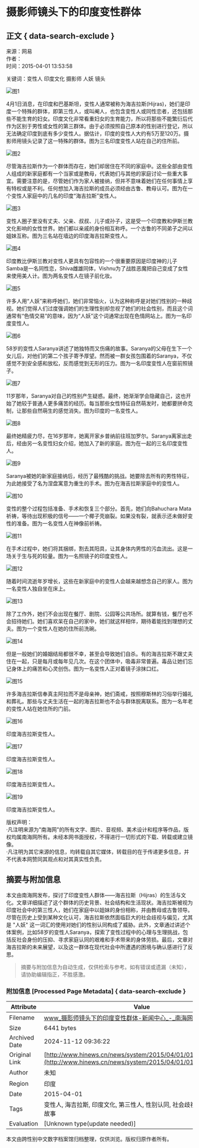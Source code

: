 # 摄影师镜头下的印度变性群体

## 正文 { data-search-exclude }


来源：网易  
作者：  
时间：2015-04-01 13:53:58  

关键词：变性人 印度文化 摄影师 人妖 镜头  

![图1](http://www.hinews.cn/news/images/d_xux.jpg)

4月1日消息，在印度和巴基斯坦，变性人通常被称为海吉拉斯(Hijras)，她们是印度一个特殊的群体，即第三性人，或叫阉人，也包含变性人或同性恋者，还包括那些不能生育的妇女。印度文化非常看重妇女的生育能力，所以将那些不能繁衍后代作为区别于男性或女性的第三群体。由于必须按照自己原本的性别进行登记，所以无法确定印度到底有多少变性人。据估计，印度的变性人大约有5万至120万。摄影师用镜头记录了这一特殊的群体。图为三名印度变性人站在自己的住所前。

![图2](http://www.hinews.cn/pic/0/17/12/57/17125755_924045.jpg)

尽管海吉拉斯作为一个群体而存在，她们却居住在不同的家庭中。这些全部由变性人组成的新家庭都有一个当家或是教母，代表她们与其他的家庭讨论一些重大事宜。需要注意的是，尽管她们作为家人被接纳，但并不意味着她们在任何事情上享有特权或是不利。任何想加入海吉拉斯的成员必须经由古鲁、教母认可。图为在一个变性人家庭中的几名的印度“海吉拉斯”变性人。

![图3](http://www.hinews.cn/pic/0/17/12/57/17125756_177585.jpg)

变性人圈子里没有丈夫、父亲、叔叔、儿子或孙子，这是受一个印度教和伊斯兰教文化影响的女性世界。她们都以亲戚的身份相互称呼。一个古鲁的不同弟子之间以姐妹互称。图为三名站在墙边的印度海吉拉斯变性人。

![图4](http://www.hinews.cn/pic/0/17/12/57/17125757_732146.jpg)

印度教比伊斯兰教对变性人更具有包容性的一个很重要原因是印度神的儿子Samba是一名同性恋，Shiva雌雄同体，Vishnu为了战胜恶魔把自己变成了女性来使用美人计。图为两名变性人在镜子前化妆。

![图5](http://www.hinews.cn/pic/0/17/12/57/17125758_968746.jpg)

许多人用“人妖”来称呼她们，她们非常恼火，认为这种称呼是对她们性别的一种歧视。她们觉得人们过度强调她们的生理性别却忽视了她们的社会性别，而且这个词通常有“色情交易”的意味，因为“人妖”这个词通常出现在色情网站上。图为一名印度变性人。

![图6](http://www.hinews.cn/pic/0/17/12/57/17125759_314685.jpg)

58岁的变性人Saranya讲述了她独特而又伤痛的故事。Saranya的父母在生下一个女儿后，对他们的第二个孩子寄予厚望。然而被一群女孩包围着的Saranya，不仅感觉不到安全感和放松，反而感觉到无形的压力。图为一名印度变性人在窗前照镜子。

![图7](http://www.hinews.cn/pic/0/17/12/57/17125760_628695.jpg)

11岁那年，Saranya对自己的性别产生疑惑。最终，她渐渐学会隐藏自己，这也开始了她较于普通人更多痛苦的经历。每当那些女性特征自然萌发时，她都要拼命克制，让那些自然萌生的感觉消失。图为印度的一名变性人。

![图8](http://www.hinews.cn/pic/0/17/12/57/17125761_994056.jpg)

最终她精疲力尽，在16岁那年，她离开家乡普纳前往班加罗尔。Saranya离家出走后，经由另一名变性妇女介绍，她加入了新的家庭。图为在一起的三名印度变性人。

![图9](http://www.hinews.cn/pic/0/17/12/57/17125762_445486.jpg)

Saranya被她的新家庭接纳后，经历了最残酷的挑战。她要除去所有的男性特征，为此她接受了名为涅盘寓意为重生的手术。图为在海吉拉斯家庭中的变性人。

![图10](http://www.hinews.cn/pic/0/17/12/57/17125763_512661.jpg)

变性的整个过程包括准备、手术和恢复三个部分。首先，她们向Bahuchara Mata祈祷，等待出现积极的信号——一个椰子壳崩裂。如果没有裂，就表示还未做好变性的准备。图为一名变性人在神像前祈祷。

![图11](http://www.hinews.cn/pic/0/17/12/57/17125764_999471.jpg)

在手术过程中，她们将其捆绑，割去其阳具，让其身体内男性的污血流出。这是一场关于生与死的较量。图为一名照镜子的印度变性人。

![图12](http://www.hinews.cn/pic/0/17/12/57/17125765_567371.jpg)

随着时间流逝年岁增长，这些在新家庭中的变性人会越来越想念自己的家人。图为一名变性人独自坐在床上。

![图13](http://www.hinews.cn/pic/0/17/12/57/17125766_386367.jpg)

除了工作外，她们不会出现在餐厅、剧院、公园等公共场所。就算有钱，餐厅也不会招待她们。她们喜欢呆在自己的家中，她们就这样相伴，期待着能找到理想的丈夫。图为一个变性人在她的住所前洗碗。

![图14](http://www.hinews.cn/pic/0/17/12/57/17125767_984881.jpg)

但是一般她们的婚姻结局都很不幸，甚至会导致她们自杀。有的海吉拉斯不跟丈夫住在一起，只是每月或每年见几次。在这个团体中，吸毒非常普遍。毒品让她们忘记身体上的痛苦和心灵创伤。图为一名变性人正对着镜子涂抹口红。

![图15](http://www.hinews.cn/pic/0/17/12/57/17125768_677900.jpg)

许多海吉拉斯信奉真主阿拉而不是母亲神，她们斋戒，按照穆斯林的习俗举行婚礼和葬礼。那些与丈夫生活在一起的海吉拉斯也不会与群体脱离联系。图为一名年老的变性人站在她住所的门前。

![图16](http://www.hinews.cn/pic/0/17/12/57/17125769_252339.jpg)

印度海吉拉斯变性人。

![图17](http://www.hinews.cn/pic/0/17/12/57/17125770_950579.jpg)

印度海吉拉斯变性人。

![图18](http://www.hinews.cn/pic/0/17/12/57/17125771_774861.jpg)

印度海吉拉斯变性人。

![图19](http://www.hinews.cn/pic/0/17/12/57/17125772_113260.jpg)

印度海吉拉斯变性人。

版权声明：  
·凡注明来源为"南海网"的所有文字、图片、音视频、美术设计和程序等作品，版权均属南海网所有。未经本网书面授权，不得进行一切形式的下载、转载或建立镜像。  
·凡注明为其它来源的信息，均转载自其它媒体，转载目的在于传递更多信息，并不代表本网赞同其观点和对其真实性负责。

## 摘要与附加信息

<!-- tcd_abstract -->
本文由南海网发布，探讨了印度变性人群体——海吉拉斯（Hijras）的生活与文化。文章详细描述了这个群体的历史背景、社会结构和生活现状。海吉拉斯被视为印度社会中的第三性人，她们在家庭中以姐妹的身份相称，并由教母或古鲁领导。尽管在历史上受到某种文化认可，海吉拉斯依然面临巨大的社会歧视与偏见，尤其是 "人妖" 这一词汇的使用对她们的性别认同构成了威胁。此外，文章通过讲述个体案例，比如58岁的变性人Saranya，探索了变性过程中的心理与生理挑战，包括反社会身份的压抑、寻求家庭认同的艰难和手术带来的身体劳损。最后，文章对海吉拉斯的未来展望，以及这一群体在现代社会中所遭遇的困境与确认感进行了反思。
<!-- tcd_abstract_end -->

> 摘要与附加信息为自动生成，仅供检索与参考。如有错误或遗漏（未知），请协助编辑指正，不胜感激。

### 附加信息 [Processed Page Metadata] { data-search-exclude }

| Attribute       | Value                                  |
|-----------------|----------------------------------------|
| Filename        | www_摄影师镜头下的印度变性群体-新闻中心_-_南海网.md                             |
| Size            | 6441 bytes                           |
| Archived Date   | 2024-11-12 09:36:22                             |
| Original Link   | [http://www.hinews.cn/news/system/2015/04/01/017447396.shtml](http://www.hinews.cn/news/system/2015/04/01/017447396.shtml)                       |
| Author          | 未知                               |
| Region          | 印度                               |
| Date            | 2015-04-01                                 |
| Tags            | 变性人, 海吉拉斯, 印度文化, 第三性人, 性别认同, 社会歧视, 摄影记录, 个人故事                                 |
| Evaluation            | [Unknown type(update needed)]                                 |
<!-- tcd_table_end -->

本文由跨性别中文数字档案馆归档整理，仅供浏览。版权归原作者所有。
